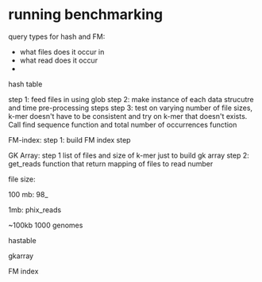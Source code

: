# running benchmarking


query types for hash and FM:
- what files does it occur in
- what read does it occur
- 

hash table

step 1: feed files in using glob
step 2: make instance of each data strucutre and time pre-processing steps
step 3: test on varying number of file sizes, k-mer doesn't have to be consistent and try on k-mer that doesn't exists. Call find sequence function and total number of occurrences function

FM-index:
step 1: build FM index
step 

GK Array:
step 1 list of files and size of k-mer just to build gk array
step 2: get_reads function that return mapping of files to read number


file size:

100 mb:
98_

1mb:
phix_reads


~100kb
1000 genomes


hastable

gkarray

FM index
